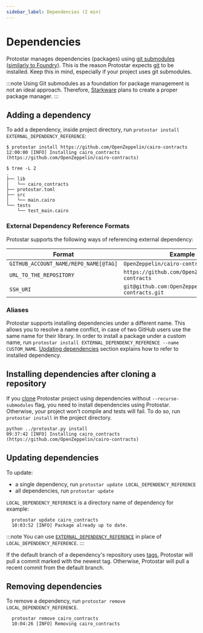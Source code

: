 ```yaml
---
sidebar_label: Dependencies (2 min)
---
```


# Dependencies

Protostar manages dependencies (packages) using [git submodules](https://git-scm.com/book/en/v2/Git-Tools-Submodules) ([similarly to Foundry](https://onbjerg.github.io/foundry-book/projects/dependencies.html)). This is the reason Protostar expects [git](https://git-scm.com/) to be installed. Keep this in mind, especially if your project uses git submodules.

:::note
Using Git submodules as a foundation for package management is not an ideal approach. Therefore, [Starkware](https://starkware.co/) plans to create a proper package manager.
:::

## Adding a dependency

To add a dependency, inside project directory, run `protostar install EXTERNAL_DEPENDENCY_REFERENCE`:

```console title="Installing a dependency from link to a repository"
$ protostar install https://github.com/OpenZeppelin/cairo-contracts
12:00:00 [INFO] Installing cairo_contracts (https://github.com/OpenZeppelin/cairo-contracts)
```


```console title="'lib' category contains the installed dependency"
$ tree -L 2
.
├── lib
│   └── cairo_contracts
├── protostar.toml
├── src
│   └── main.cairo
└── tests
    └── test_main.cairo
```

### External Dependency Reference Formats

Protostar supports the following ways of referencing external dependency:

| Format                                | Example                                           |
| ------------------------------------- | ------------------------------------------------- |
| `GITHUB_ACCOUNT_NAME/REPO_NAME[@TAG]` | `OpenZeppelin/cairo-contracts@0.1.0`              |
| `URL_TO_THE_REPOSITORY`               | `https://github.com/OpenZeppelin/cairo-contracts` |
| `SSH_URI`                             | `git@github.com:OpenZeppelin/cairo-contracts.git` |

### Aliases

Protostar supports installing dependencies under a different name. This allows you to resolve a name conflict, in case of two GitHub users use the same name for their library. In order to install a package under a custom name, run `protostar install EXTERNAL_DEPENDENCY_REFERENCE --name CUSTOM_NAME`. [Updating dependencies](#updating-dependencies) section explains how to refer to installed dependency.

## Installing dependencies after cloning a repository

If you [clone](https://git-scm.com/docs/git-clone) Protostar project using dependencies without `--recurse-submodules` flag, you need to install dependencies using Protostar. Otherwise, your project won't compile and tests will fail. To do so, run `protostar install` in the project directory.

```console title="Protostar will install all submodules from the dependencies directory."
python ../protostar.py install
09:37:42 [INFO] Installing cairo_contracts (https://github.com/OpenZeppelin/cairo-contracts)
```


## Updating dependencies

To update:

- a single dependency, run `protostar update LOCAL_DEPENDENCY_REFERENCE`
- all dependencies, run `protostar update`

`LOCAL_DEPENDENCY_REFERENCE` is a directory name of dependency for example:

```console title="Updating a previously installed dependency."
  protostar update cairo_contracts
  10:03:52 [INFO] Package already up to date.
```

:::note
You can use [`EXTERNAL_DEPENDENCY_REFERENCE`](#external-dependency-reference-formats) in place of `LOCAL_DEPENDENCY_REFERENCE`.
:::

If the default branch of a dependency's repository uses [tags](https://git-scm.com/book/en/v2/Git-Basics-Tagging), Protostar will pull a commit marked with the newest tag. Otherwise, Protostar will pull a recent commit from the default branch.


## Removing dependencies

To remove a dependency, run `protostar remove LOCAL_DEPENDENCY_REFERENCE`.
```console title="Removing a dependency."
  protostar remove cairo_contracts
  10:04:26 [INFO] Removing cairo_contracts
```
